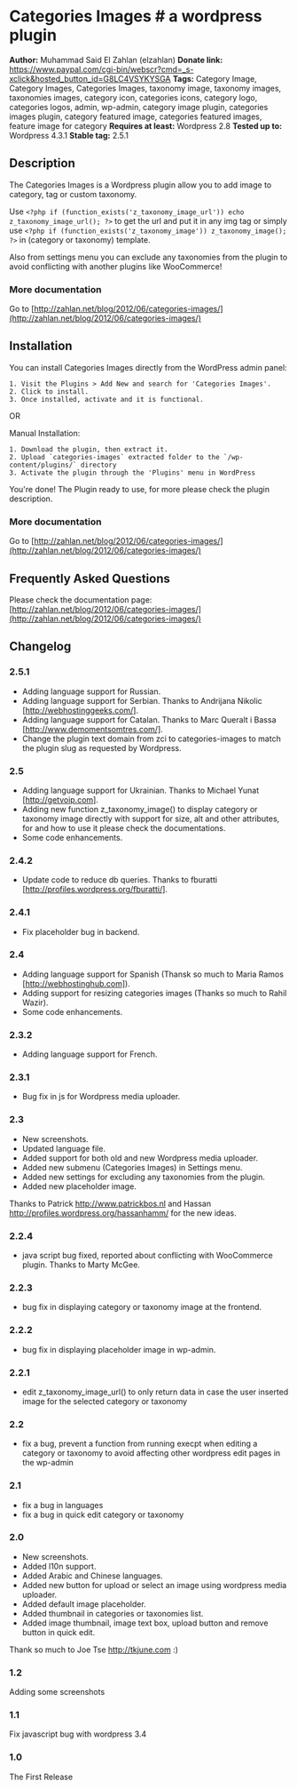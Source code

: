 # Categories Images # a wordpress plugin
**Author:** Muhammad Said El Zahlan (elzahlan)
**Donate link:** https://www.paypal.com/cgi-bin/webscr?cmd=_s-xclick&hosted_button_id=G8LC4VSYKYSGA
**Tags:** Category Image, Category Images, Categories Images, taxonomy image, taxonomy images, taxonomies images, category icon, categories icons, category logo, categories logos, admin, wp-admin, category image plugin, categories images plugin, category featured image, categories featured images, feature image for category
**Requires at least:** Wordpress 2.8
**Tested up to:** Wordpress 4.3.1
**Stable tag:** 2.5.1

## Description ##

The Categories Images is a Wordpress plugin allow you to add image to category, tag or custom taxonomy.

Use `<?php if (function_exists('z_taxonomy_image_url')) echo z_taxonomy_image_url(); ?>` to get the url and put it in any img tag or simply use `<?php if (function_exists('z_taxonomy_image')) z_taxonomy_image(); ?>` in (category or taxonomy) template.

Also from settings menu you can exclude any taxonomies from the plugin to avoid conflicting with another plugins like WooCommerce!

### More documentation ###

Go to [http://zahlan.net/blog/2012/06/categories-images/](http://zahlan.net/blog/2012/06/categories-images/)

## Installation ##

You can install Categories Images directly from the WordPress admin panel:

	1. Visit the Plugins > Add New and search for 'Categories Images'.
	2. Click to install.
	3. Once installed, activate and it is functional.
	
OR

Manual Installation:

	1. Download the plugin, then extract it.
	2. Upload `categories-images` extracted folder to the `/wp-content/plugins/` directory
	3. Activate the plugin through the 'Plugins' menu in WordPress
	
You're done! The Plugin ready to use, for more please check the plugin description.

### More documentation ###

Go to [http://zahlan.net/blog/2012/06/categories-images/](http://zahlan.net/blog/2012/06/categories-images/)

## Frequently Asked Questions ##

Please check the documentation page:
[http://zahlan.net/blog/2012/06/categories-images/](http://zahlan.net/blog/2012/06/categories-images/)

## Changelog ##

### 2.5.1 ###
* Adding language support for Russian.
* Adding language support for Serbian. Thanks to Andrijana Nikolic [http://webhostinggeeks.com/].
* Adding language support for Catalan. Thanks to Marc Queralt i Bassa [http://www.demomentsomtres.com/].
* Change the plugin text domain from zci to categories-images to match the plugin slug as requested by Wordpress.

### 2.5 ###
* Adding language support for Ukrainian. Thanks to Michael Yunat [http://getvoip.com].
* Adding new function z_taxonomy_image() to display category or taxonomy image directly with support for size, alt and other attributes, for and how to use it please check the documentations.
* Some code enhancements.

### 2.4.2 ###
* Update code to reduce db queries. Thanks to fburatti [http://profiles.wordpress.org/fburatti/].

### 2.4.1 ###
* Fix placeholder bug in backend.

### 2.4 ###
* Adding language support for Spanish (Thansk so much to Maria Ramos [http://webhostinghub.com]).
* Adding support for resizing categories images (Thanks so much to Rahil Wazir).
* Some code enhancements.

### 2.3.2 ###
* Adding language support for French.

### 2.3.1 ###
* Bug fix in js for Wordpress media uploader.

### 2.3 ###
* New screenshots.
* Updated language file.
* Added support for both old and new Wordpress media uploader.
* Added new submenu (Categories Images) in Settings menu.
* Added new settings for excluding any taxonomies from the plugin.
* Added new placeholder image.

Thanks to Patrick http://www.patrickbos.nl and Hassan http://profiles.wordpress.org/hassanhamm/ for the new ideas.

### 2.2.4 ###
* java script bug fixed, reported about conflicting with WooCommerce plugin. Thanks to Marty McGee.

### 2.2.3 ###
* bug fix in displaying category or taxonomy image at the frontend.

### 2.2.2 ###
* bug fix in displaying placeholder image in wp-admin.

### 2.2.1 ###
* edit z_taxonomy_image_url() to only return data in case the user inserted image for the selected category or taxonomy

### 2.2 ###
* fix a bug, prevent a function from running execpt when editing a category or taxonomy to avoid affecting other wordpress edit pages in the wp-admin

### 2.1 ###
* fix a bug in languages
* fix a bug in quick edit category or taxonomy

### 2.0 ###
* New screenshots.
* Added l10n support.
* Added Arabic and Chinese languages.
* Added new button for upload or select an image using wordpress media uploader.
* Added default image placeholder.
* Added thumbnail in categories or taxonomies list.
* Added image thumbnail, image text box, upload button and remove button in quick edit.

Thank so much to Joe Tse http://tkjune.com :)

### 1.2 ###
Adding some screenshots

### 1.1 ###
Fix javascript bug with wordpress 3.4

### 1.0 ###
The First Release
